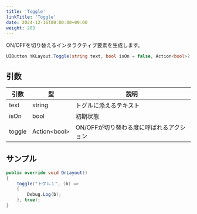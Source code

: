 ```yaml
---
title: 'Toggle'
linkTitle: 'Toggle'
date: 2024-12-16T00:00:00+09:00
weight: 203
---
```


ON/OFFを切り替えるインタラクティブ要素を生成します。

```C#
UIButton YKLayout.Toggle(string text, bool isOn = false, Action<bool>? onClick = null)
```

## 引数
|引数|型|説明|
|--|--|--|
|text|string|トグルに添えるテキスト|
|isOn|bool|初期状態|
|toggle|Action\<bool\>|ON/OFFが切り替わる度に呼ばれるアクション|


## サンプル

```C#
public override void OnLayout()
{
    Toggle("トグル１", (b) =>
    {
        Debug.Log(b);
    }, true);
}
```
